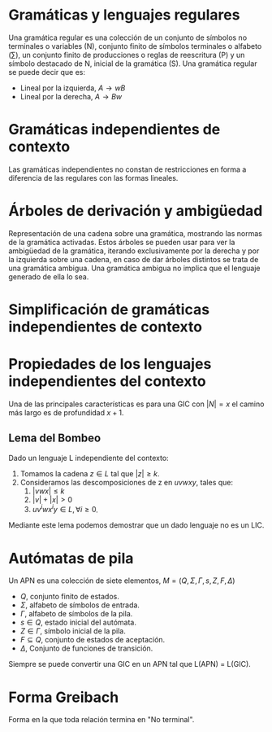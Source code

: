 # Gramáticas y lenguajes regulares
Una gramática regular es una colección de un conjunto de símbolos no terminales o variables (N), conjunto finito de símbolos terminales o alfabeto ($\sum$), un conjunto finito de producciones o reglas de reescritura (P) y un símbolo destacado de N, inicial de la gramática (S).
Una gramática regular se puede decir que es:
- Lineal por la izquierda, $A\rightarrow w B$
- Lineal por la derecha, $A\rightarrow B w$

# Gramáticas independientes de contexto
Las gramáticas independientes no constan de restricciones en forma a diferencia de las regulares con las formas lineales.
# Árboles de derivación y ambigüedad
Representación de una cadena sobre una gramática, mostrando las normas de la gramática activadas. Estos árboles se pueden usar para ver la ambigüedad de la gramática, iterando exclusivamente por la derecha y por la izquierda sobre una cadena, en caso de dar árboles distintos se trata de una gramática ambigua. Una gramática ambigua no implica que el lenguaje generado de ella lo sea.
# Simplificación de gramáticas independientes de contexto
# Propiedades de los lenguajes independientes del contexto
Una de las principales características es para una GIC con $|N|=x$ el camino más largo es de profundidad $x+1$.
## Lema del Bombeo
Dado un lenguaje L independiente del contexto:
1. Tomamos la cadena $z\in L$ tal que $|z|\ge k$.
2. Consideramos las descomposiciones de z en $uvwxy$, tales que: 
	1. $|vwx| \le k$
	2. $|v | + |x| > 0$
	3. $uv^{i}wx^{i}y\in L, \forall i \ge 0$.

Mediante este lema podemos demostrar que un dado lenguaje no es un LIC.
# Autómatas de pila
Un APN es una colección de siete elementos, $M=(Q, \Sigma, \Gamma, s, Z, F, \Delta)$
- $Q$, conjunto finito de estados.
- $\Sigma$, alfabeto de símbolos de entrada.
- $\Gamma$, alfabeto de símbolos de la pila.
- $s\in Q$, estado inicial del autómata.
- $Z\in \Gamma$, símbolo inicial de la pila.
- $F\subseteq Q$, conjunto de estados de aceptación.
- $\Delta$, Conjunto de funciones de transición.

Siempre se puede convertir una GIC en un APN tal que L(APN) = L(GIC).
# Forma Greibach
Forma en la que toda relación termina en "No terminal".